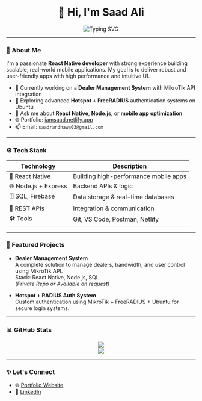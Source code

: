 <h1 align="center">👋 Hi, I'm Saad Ali</h1>

<p align="center">
  <img src="https://readme-typing-svg.demolab.com?font=Fira+Code&weight=500&size=24&pause=1000&color=00FFBF&center=true&vCenter=true&width=480&lines=React+Native;Networker;Node.js;MERN+Stack+Developer;" alt="Typing SVG" />
</p>

---

### 💼 About Me

I'm a passionate **React Native developer** with strong experience building scalable, real-world mobile applications. My goal is to deliver robust and user-friendly apps with high performance and intuitive UI.

- 🔭 Currently working on a **Dealer Management System** with MikroTik API integration  
- 🧠 Exploring advanced **Hotspot + FreeRADIUS** authentication systems on Ubuntu  
- 💬 Ask me about **React Native**, **Node.js**, or **mobile app optimization**  
- 🌐 Portfolio: [iamsaad.netlify.app](https://iamsaad.netlify.app)  
- 📫 Email: `saadrandhawa03@gmail.com`  

---

### ⚙️ Tech Stack

| Technology         | Description                              |
|--------------------|------------------------------------------|
| 📱 React Native     | Building high-performance mobile apps     |
| 🌐 Node.js + Express| Backend APIs & logic                     |
| 🗄️ SQL, Firebase    | Data storage & real-time databases        |
| 🔌 REST APIs        | Integration & communication              |
| 🛠️ Tools            | Git, VS Code, Postman, Netlify           |

---

### 📌 Featured Projects

- **Dealer Management System**  
  A complete solution to manage dealers, bandwidth, and user control using MikroTik API.  
  Stack: React Native, Node.js, SQL  
  *(Private Repo or Available on request)*

- **Hotspot + RADIUS Auth System**  
  Custom authentication using MikroTik + FreeRADIUS + Ubuntu for secure login systems.

---

### 📊 GitHub Stats

<p align="center">
  <img src="https://github-readme-stats.vercel.app/api?username=iamsaadrandhawa&show_icons=true&theme=radical" />
  <br />
  <img src="https://github-readme-stats.vercel.app/api/top-langs/?username=iamsaadrandhawa&layout=compact&theme=radical" />
</p>

---

### ✨ Let's Connect

- 🌐 [Portfolio Website](https://iamsaad.netlify.app)  
- 💼 [LinkedIn](https://linkedin.com/in/iamsaadrandhawa)
